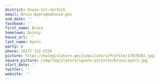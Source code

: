 ```yaml
---
district: house-1st-norfolk
email: Bruce.Ayers@mahouse.gov
end_date: ''
facebook: ''
first_name: Bruce
hometown: Quincy
house_url: ''
last_name: Ayers
party: D
phone: (617) 722-2230
picture: https://malegislature.gov/Legislators/Profile/170/BJA1.jpg
square_picture: /img/legislators/square-pictures/bruce-ayers.jpg
start_date: ''
twitter: ''
website: ''
---
```

